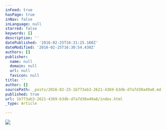 ```yaml
---
inFeed: true
hasPage: true
inNav: false
inLanguage: null
starred: false
keywords: []
description: ''
datePublished: '2016-02-25T16:31:25.160Z'
dateModified: '2016-02-25T16:30:54.430Z'
authors: []
publisher:
  name: null
  domain: null
  url: null
  favicon: null
title: ''
author: []
sourcePath: _posts/2016-02-25-1b773ab3-2621-4369-b3db-d7a7d30a49a8.md
published: true
url: 1b773ab3-2621-4369-b3db-d7a7d30a49a8/index.html
_type: Article

---
```

![](https://the-grid-user-content.s3-us-west-2.amazonaws.com/1b348210-e534-4cc1-8dd8-4022fb34a408.JPG)